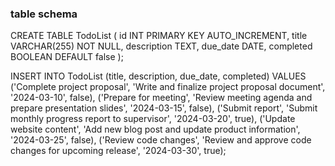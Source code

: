 ### table schema

CREATE TABLE TodoList (
    id INT PRIMARY KEY AUTO_INCREMENT,
    title VARCHAR(255) NOT NULL,
    description TEXT,
    due_date DATE,
    completed BOOLEAN DEFAULT false
);

INSERT INTO TodoList (title, description, due_date, completed) VALUES
('Complete project proposal', 'Write and finalize project proposal document', '2024-03-10', false),
('Prepare for meeting', 'Review meeting agenda and prepare presentation slides', '2024-03-15', false),
('Submit report', 'Submit monthly progress report to supervisor', '2024-03-20', true),
('Update website content', 'Add new blog post and update product information', '2024-03-25', false),
('Review code changes', 'Review and approve code changes for upcoming release', '2024-03-30', true);
